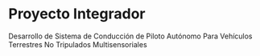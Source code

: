 # Proyecto Integrador

Desarrollo de Sistema de Conducción de Piloto Autónomo Para Vehículos Terrestres No Tripulados Multisensoriales
